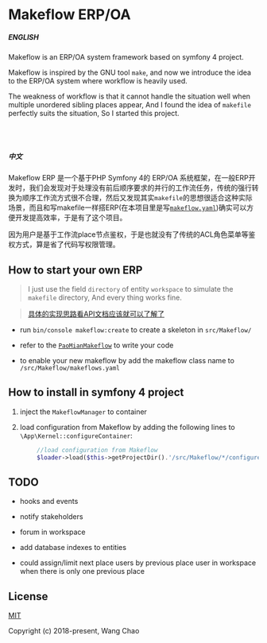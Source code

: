 
# Makeflow ERP/OA

##### ENGLISH


Makeflow is an ERP/OA system framework based on symfony 4 project.

Makeflow is inspired by the GNU tool `make`, and now we introduce the idea to the ERP/OA system where workflow is heavily used.

The weakness of workflow is that it cannot handle the situation well when multiple unordered sibling places appear,
And I found the idea of `makefile` perfectly suits the situation, So I started this project.

<br>
<br>

##### 中文


Makeflow ERP 是一个基于PHP Symfony 4的 ERP/OA 系统框架，在一般ERP开发时，我们会发现对于处理没有前后顺序要求的并行的工作流任务，传统的强行转换为顺序工作流方式很不合理，然后又发现其实`makefile`的思想很适合这种实际场景，而且和写makefile一样搭ERP(在本项目里是写[`makeflow.yaml`](https://github.com/zjsxwc/makeflow-erp/blob/master/src/Makeflow/PaoMianMakeflow/makeflow.yaml))确实可以方便开发提高效率，于是有了这个项目。


因为用户是基于工作流place节点鉴权，于是也就没有了传统的ACL角色菜单等鉴权方式，算是省了代码写权限管理。


## How to start your own ERP

> I just use the field `directory` of entity `workspace` to simulate the `makefile` directory, And every thing works fine.
 
> [具体的实现思路看API文档应该就可以了解了](https://github.com/zjsxwc/makeflow-erp/blob/master/doc/apis.md)

- run `bin/console makeflow:create` to create a skeleton in `src/Makeflow/`

- refer to the [`PaoMianMakeflow`](https://github.com/zjsxwc/makeflow-erp/tree/master/src/Makeflow/PaoMianMakeflow) to write your code


- to enable your new makeflow by add the makeflow class name to `/src/Makeflow/makeflows.yaml`


## How to install in symfony 4 project


1. inject the `MakeflowManager` to container

2. load configuration from Makeflow by adding the following lines to `\App\Kernel::configureContainer`:

```php
        //load configuration from Makeflow
        $loader->load($this->getProjectDir().'/src/Makeflow/*/configure.yaml', 'glob');
```



## TODO


- hooks and events

- notify stakeholders

- forum in workspace

- add database indexes to entities

- could assign/limit next place users by previous place user in workspace when there is only one previous place


## License

[MIT](http://opensource.org/licenses/MIT)

Copyright (c) 2018-present, Wang Chao

